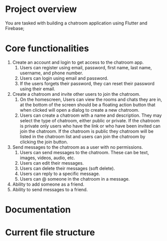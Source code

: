 # Project overview

You are tasked with building a chatroom application using Flutter and Firebase;

# Core functionalities

1. Create an account and login to get access to the chatroom app.
    1. Users can register using email, password, first name, last name, username, and phone number.
    2. Users can login using email and password.
    3. If the users forgets their password, they can reset their password using their email.
2. Create a chatroom and invite other users to join the chatroom.
    1. On the homescreen, Users can view the rooms and chats they are in, at the bottom of the screen should be a floating action button that when clicked will open a dialog to create a new chatroom.
    2. Users can create a chatroom with a name and description. They may select the type of chatroom, either public or private. If the chatroom is private only users who have the link or who have been invited can join the chatroom. If the chatroom is public they chatroom will be listed in the chatroom list and users can join the chatroom by clicking the join button.
3. Send messages to the chatroom as a user with no permissions.
    1. Users can send messages to the chatroom. These can be text, images, videos, audio, etc.
    2. Users can edit their messages.
    3. Users can delete their messages (soft delete).
    4. Users can reply to a specific message.
    5. Users can @ someone in the chatroom in a message.
4. Ability to add someone as a friend.
5. Ability to send messages to a friend.

# Documentation


# Current file structure
